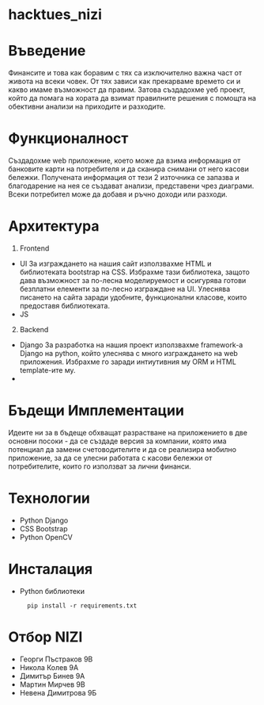 # hacktues_nizi

# Въведение
Финансите и това как боравим с тях са изключително важна част от живота на всеки човек. От тях зависи как прекарваме времето си и какво имаме възможност да правим. Затова създадохме уеб проект, който да помага на хората да взимат правилните решения с помощта на обективни анализи  на приходите и разходите.

# Функционалност
Създадохме web приложение, което може да взима информация от банковите карти на потребителя и да сканира снимани от него касови бележки. Получената информация от тези 2 източника се запазва и благодарение на нея се създават анализи, представени чрез диаграми. Всеки потребител може да добавя и ръчно доходи или разходи.
 
# Архитектура
1. Frontend
- UI
    За изграждането на нашия сайт използвахме HTML и библиотеката bootstrap на CSS. Избрахме тази библиотека, защото дава възможност за по-лесна моделируемост и осигурява готови безплатни елементи за по-лесно изграждане на UI. Улеснява писането на сайта заради удобните, функционални класове, които предоставя библиотеката.
- JS
    
2. Backend
- Django
    За разработка на нашия проект използвахме framework-a Django на python, който улеснява с много изграждането на web приложения. Избрахме го заради интиутивния му ORM и HTML template-ите му.
- 

# Бъдещи Имплементации
Идеите ни за в бъдеще обхващат разрастване на приложението в две основни посоки - да се създаде версия за компании, която има потенциал да замени счетоводителите и да се реализира мобилно приложение, за да се улесни работата с касови бележки от  потребителите, които го използват за лични финанси.

# Технологии

- Python Django
- CSS Bootstrap
- Python OpenCV

# Инсталация
- Python библиотеки

		pip install -r requirements.txt

# Отбор NIZI
- Георги Пъстраков 9В
- Никола Колев 9А
- Димитър Бинев 9А
- Мартин Мирчев 9В
- Невена Димитрова 9Б
